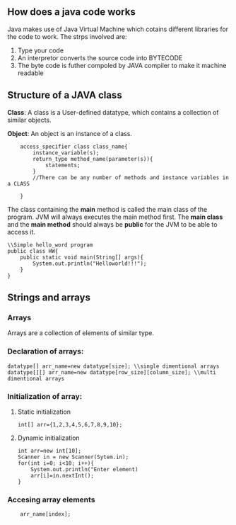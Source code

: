 ![plot](D:\Learning_Resources-\Java\notes.md)

## How does a java code works

Java makes use of Java Virtual Machine which cotains different libraries for the code to work. The strps involved are:

1. Type your code
2. An interpretor converts the source code into BYTECODE
3. The byte code is futher compoled by JAVA compiler to make it machine readable

## Structure of a JAVA class

**Class**: A class is a User-defined datatype, which contains a collection of similar objects.

**Object**: An object is an instance of a class.

```
    access_specifier class class_name{
        instance_variable(s);
        return_type method_name(parameter(s)){
            statements;
        }
        //There can be any number of methods and instance variables in a CLASS

    }
```

The class containing the **main** method is called the main class of the program. JVM will always executes the main method first.
The **main class** and the **main method** should always be **public** for the JVM to be able to access it.

```
\\Simple hello_word program
public class HW{
    public static void main(String[] args){
        System.out.println("Helloworld!!!");
    }
}
```

## Strings and arrays

### Arrays

Arrays are a collection of elements of similar type.

### Declaration of arrays:

```
datatype[] arr_name=new datatype[size]; \\single dimentional arrays
datatype[][] arr_name=new datatype[row_size][column_size]; \\multi dimentional arrays
```

### Initialization of array:

1.  Static initialization
    ```
    int[] arr={1,2,3,4,5,6,7,8,9,10};
    ```
2.  Dynamic initialization
    ```
    int arr=new int[10];
    Scanner in = new Scanner(Sytem.in);
    for(int i=0; i<10; i++){
        System.out.println("Enter element)
        arr[i]=in.nextInt();
    }
    ```

### Accesing array elements

```
    arr_name[index];
```

